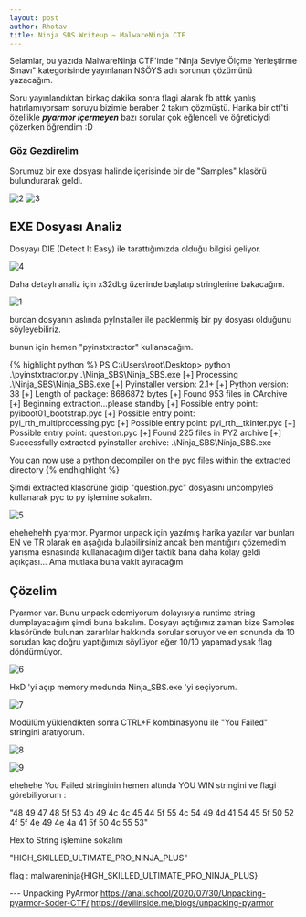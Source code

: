 ```yaml
---
layout: post
author: Rhotav
title: Ninja SBS Writeup ~ MalwareNinja CTF
---
```


Selamlar, bu yazıda MalwareNinja CTF'inde "Ninja Seviye Ölçme Yerleştirme Sınavı" kategorisinde yayınlanan NSÖYS adlı sorunun çözümünü yazacağım.

Soru yayınlandıktan birkaç dakika sonra flagi alarak fb attık yanlış hatırlamıyorsam soruyu bizimle beraber 2 takım çözmüştü. Harika bir ctf'ti özellikle ***pyarmor içermeyen*** bazı sorular çok eğlenceli ve öğreticiydi çözerken öğrendim :D

### Göz Gezdirelim

Sorumuz bir exe dosyası halinde içerisinde bir de "Samples" klasörü bulundurarak geldi.

![2](https://user-images.githubusercontent.com/54905232/103215367-31516400-4924-11eb-99d2-fd707644f310.png)
![3](https://user-images.githubusercontent.com/54905232/103215375-38787200-4924-11eb-9b3e-66eff931d9d1.png)

## EXE Dosyası Analiz

Dosyayı DIE (Detect It Easy) ile tarattığımızda olduğu bilgisi geliyor.

![4](https://user-images.githubusercontent.com/54905232/103215382-3f9f8000-4924-11eb-980f-626f79c28b18.png)

Daha detaylı analiz için x32dbg üzerinde başlatıp stringlerine bakacağım.

![1](https://user-images.githubusercontent.com/54905232/103215354-28609280-4924-11eb-9723-61319b195dee.png)

burdan dosyanın aslında pyInstaller ile packlenmiş bir py dosyası olduğunu söyleyebiliriz.

bunun için hemen "pyinstxtractor" kullanacağım. 

{% highlight python %}
PS C:\Users\root\Desktop> python .\pyinstxtractor.py .\Ninja_SBS\Ninja_SBS.exe
[+] Processing .\Ninja_SBS\Ninja_SBS.exe
[+] Pyinstaller version: 2.1+
[+] Python version: 38
[+] Length of package: 8686872 bytes
[+] Found 953 files in CArchive
[+] Beginning extraction...please standby
[+] Possible entry point: pyiboot01_bootstrap.pyc
[+] Possible entry point: pyi_rth_multiprocessing.pyc
[+] Possible entry point: pyi_rth__tkinter.pyc
[+] Possible entry point: question.pyc
[+] Found 225 files in PYZ archive
[+] Successfully extracted pyinstaller archive: .\Ninja_SBS\Ninja_SBS.exe

You can now use a python decompiler on the pyc files within the extracted directory
{% endhighlight %}

Şimdi extracted klasörüne gidip "question.pyc" dosyasını uncompyle6 kullanarak pyc to py işlemine sokalım.

![5](https://user-images.githubusercontent.com/54905232/103215414-51812300-4924-11eb-98b3-d1ec373c66da.png)

ehehehehh pyarmor. Pyarmor unpack için yazılmış harika yazılar var bunları EN ve TR olarak en aşağıda bulabilirsiniz ancak ben mantığını çözemedim yarışma esnasında kullanacağım diğer taktik bana daha kolay geldi açıkçası... Ama mutlaka buna vakit ayıracağım

## Çözelim

Pyarmor var. Bunu unpack edemiyorum dolayısıyla runtime string dumplayacağım şimdi buna bakalım.
Dosyayı açtığımız zaman bize Samples klasöründe bulunan zararlılar hakkında sorular soruyor ve en sonunda da 10 sorudan kaç doğru yaptığımızı söylüyor eğer 10/10 yapamadıysak flag döndürmüyor.

![6](https://user-images.githubusercontent.com/54905232/103215423-5940c780-4924-11eb-9520-713bc47c4585.png)

HxD 'yi açıp memory modunda Ninja_SBS.exe 'yi seçiyorum.

![7](https://user-images.githubusercontent.com/54905232/103215437-6067d580-4924-11eb-834d-ef0d8c4d5122.png)

Modülüm yüklendikten sonra CTRL+F kombinasyonu ile "You Failed" stringini aratıyorum.

![8](https://user-images.githubusercontent.com/54905232/103215441-66f64d00-4924-11eb-99c3-16defa57b302.png)

![9](https://user-images.githubusercontent.com/54905232/103215459-6fe71e80-4924-11eb-96d0-e6487b0a2f25.png)

ehehehe You Failed stringinin hemen altında YOU WIN stringini ve flagi görebiliyorum :

"48 49 47 48 5f 53 4b 49 4c 4c 45 44 5f 55 4c 54 49 4d 41 54 45 5f 50 52 4f 5f 4e 49 4e 4a 41 5f 50 4c 55 53"

Hex to String işlemine sokalım

"HIGH_SKILLED_ULTIMATE_PRO_NINJA_PLUS"

flag : malwareninja{HIGH_SKILLED_ULTIMATE_PRO_NINJA_PLUS}

--- Unpacking PyArmor
https://anal.school/2020/07/30/Unpacking-pyarmor-Soder-CTF/
https://devilinside.me/blogs/unpacking-pyarmor
